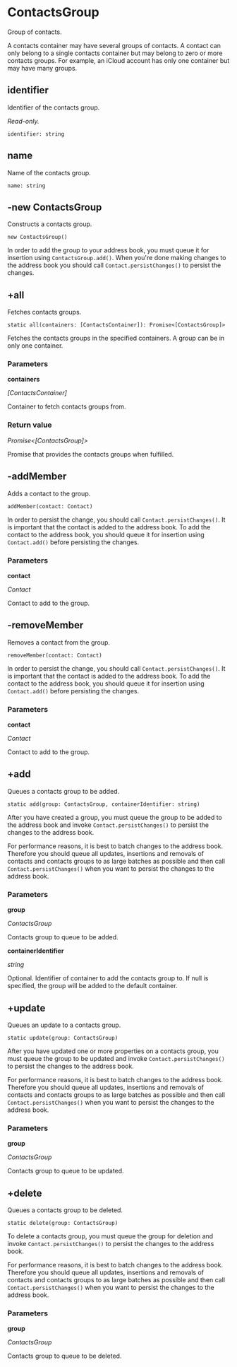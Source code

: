 # ContactsGroup

Group of contacts.

A contacts container may have several groups of contacts. A contact can only belong to a single contacts container but may belong to zero or more contacts groups. For example, an iCloud account has only one container but may have many groups.

## identifier

Identifier of the contacts group.

_Read-only._

```
identifier: string
```

## name

Name of the contacts group.

```
name: string
```

## -new ContactsGroup

Constructs a contacts group.

```
new ContactsGroup()
```

In order to add the group to your address book, you must queue it for insertion using `ContactsGroup.add()`. When you're done making changes to the address book you should call `Contact.persistChanges()` to persist the changes.

## +all

Fetches contacts groups.

```
static all(containers: [ContactsContainer]): Promise<[ContactsGroup]>
```

Fetches the contacts groups in the specified containers. A group can be in only one container.

### Parameters

**containers**

_\[ContactsContainer\]_

Container to fetch contacts groups from.

### Return value

_Promise<\[ContactsGroup\]>_

Promise that provides the contacts groups when fulfilled.

## -addMember

Adds a contact to the group.

```
addMember(contact: Contact)
```

In order to persist the change, you should call `Contact.persistChanges()`. It is important that the contact is added to the address book. To add the contact to the address book, you should queue it for insertion using `Contact.add()` before persisting the changes.

### Parameters

**contact**

_Contact_

Contact to add to the group.

## -removeMember

Removes a contact from the group.

```
removeMember(contact: Contact)
```

In order to persist the change, you should call `Contact.persistChanges()`. It is important that the contact is added to the address book. To add the contact to the address book, you should queue it for insertion using `Contact.add()` before persisting the changes.

### Parameters

**contact**

_Contact_

Contact to add to the group.

## +add

Queues a contacts group to be added.

```
static add(group: ContactsGroup, containerIdentifier: string)
```

After you have created a group, you must queue the group to be added to the address book and invoke `Contact.persistChanges()` to persist the changes to the address book.

For performance reasons, it is best to batch changes to the address book. Therefore you should queue all updates, insertions and removals of contacts and contacts groups to as large batches as possible and then call `Contact.persistChanges()` when you want to persist the changes to the address book.

### Parameters

**group**

_ContactsGroup_

Contacts group to queue to be added.

**containerIdentifier**

_string_

Optional. Identifier of container to add the contacts group to. If null is specified, the group will be added to the default container.

## +update

Queues an update to a contacts group.

```
static update(group: ContactsGroup)
```

After you have updated one or more properties on a contacts group, you must queue the group to be updated and invoke `Contact.persistChanges()` to persist the changes to the address book.

For performance reasons, it is best to batch changes to the address book. Therefore you should queue all updates, insertions and removals of contacts and contacts groups to as large batches as possible and then call `Contact.persistChanges()` when you want to persist the changes to the address book.

### Parameters

**group**

_ContactsGroup_

Contacts group to queue to be updated.

## +delete

Queues a contacts group to be deleted.

```
static delete(group: ContactsGroup)
```

To delete a contacts group, you must queue the group for deletion and invoke `Contact.persistChanges()` to persist the changes to the address book.

For performance reasons, it is best to batch changes to the address book. Therefore you should queue all updates, insertions and removals of contacts and contacts groups to as large batches as possible and then call `Contact.persistChanges()` when you want to persist the changes to the address book.

### Parameters

**group**

_ContactsGroup_

Contacts group to queue to be deleted.
